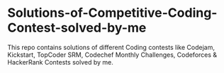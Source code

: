 # Solutions-of-Competitive-Coding-Contest-solved-by-me
This repo contains solutions of different Coding contests like Codejam, Kickstart, TopCoder SRM, Codechef Monthly Challenges, Codeforces &amp; HackerRank Contests solved by me.
